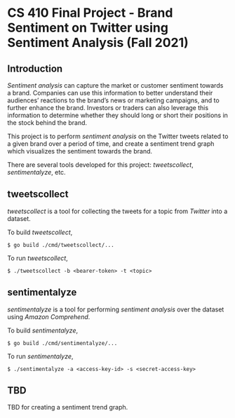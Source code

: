 # CS 410 Final Project - Brand Sentiment on Twitter using Sentiment Analysis (Fall 2021)

## Introduction

_Sentiment analysis_ can capture the market or customer sentiment towards a brand. Companies can use this information to better understand their audiences’ reactions to the brand’s news or marketing campaigns, and to further enhance the brand. Investors or traders can also leverage this information to determine whether they should long or short their positions in the stock behind the brand.

This project is to perform _sentiment analysis_ on the Twitter tweets related to a given brand over a period of time, and create a sentiment trend graph which visualizes the sentiment towards the brand.

There are several tools developed for this project: _tweetscollect_, _sentimentalyze_, etc.

## tweetscollect

_tweetscollect_ is a tool for collecting the tweets for a topic from _Twitter_ into a dataset.

To build _tweetscollect_,
```
$ go build ./cmd/tweetscollect/...
```

To run _tweetscollect_,
```
$ ./tweetscollect -b <bearer-token> -t <topic>
```

## sentimentalyze

_sentimentalyze_ is a tool for performing _sentiment analysis_ over the dataset using _Amazon Comprehend_.

To build _sentimentalyze_,
```
$ go build ./cmd/sentimentalyze/...
```

To run _sentimentalyze_,
```
$ ./sentimentalyze -a <access-key-id> -s <secret-access-key>
```

## TBD

TBD for creating a sentiment trend graph.
